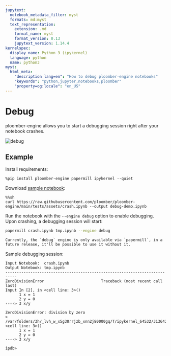```yaml
---
jupytext:
  notebook_metadata_filter: myst
  formats: md:myst
  text_representation:
    extension: .md
    format_name: myst
    format_version: 0.13
    jupytext_version: 1.14.4
kernelspec:
  display_name: Python 3 (ipykernel)
  language: python
  name: python3
myst:
  html_meta:
    "description lang=en": "How to debug ploomber-engine notebooks"
    "keywords": "python,jupyter,notebooks,ploomber"
    "property=og:locale": "en_US"
---
```


# Debug

ploomber-engine allows you to start a debugging session right after your notebook crashes.

![debug](https://ploomber.io/images/doc/ploomber-engine-demo/debug.gif)

## Example

Install requirements:

```{code-cell} ipython3
%pip install ploomber-engine papermill ipykernel --quiet
```

Download [sample notebook](https://raw.githubusercontent.com/ploomber/ploomber-engine/main/tests/assets/crash.ipynb):

```{code-cell} ipython3
%%sh
curl https://raw.githubusercontent.com/ploomber/ploomber-engine/main/tests/assets/crash.ipynb --output debug-demo.ipynb
```

Run the notebook with the `--engine debug` option to enable debugging. Upon crashing, a debugging session will start:

```sh
papermill crash.ipynb tmp.ipynb --engine debug
```

```{note}
Currently, the `debug` engine is only available via `papermill`, in a future release, it'll be possible to use it without it.
```

Sample debugging session:

```
Input Notebook:  crash.ipynb
Output Notebook: tmp.ipynb
---------------------------------------------------------------------------
ZeroDivisionError                         Traceback (most recent call last)
Input In [2], in <cell line: 3>()
      1 x = 1
      2 y = 0
----> 3 x/y

ZeroDivisionError: division by zero
> /var/folders/3h/_lvh_w_x5g30rrjzb_xnn2j80000gq/T/ipykernel_64532/3136424576.py(3)<cell line: 3>()
      1 x = 1
      2 y = 0
----> 3 x/y

ipdb>
```
